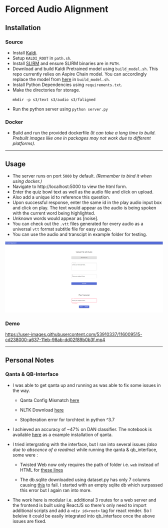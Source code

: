 # Forced Audio Alignment

## Installation

### Source

- Install [Kaldi](https://www.eleanorchodroff.com/tutorial/kaldi/installation.html).
- Setup `KALDI_ROOT` in `path.sh`.
- Install [SLIRM](https://hovinh.github.io/blog/2016-04-22-install-srilm-ubuntu/) and ensure SLIRM binaries are in `PATH`.
- Download and build Kaldi Pretrained model using `build_model.sh`. This repo currently relies on Aspire Chain model. You can accordingly replace the model from [here](https://kaldi-asr.org/models.html) in `build_model.sh`.
- Install Python Dependencies using `requirements.txt`.
- Make the directories for storage.
  ```
  mkdir -p s3/text s3/audio s3/faligned
  ```
- Run the python server using `python server.py`

### Docker

- Build and run the provided dockerfile _(It can take a long time to build. Prebuilt images like one in packages may not work due to different platforms)_.

---

## Usage

- The server runs on port `5000` by default. _(Remember to bind it when using docker.)_
- Navigate to http://localhost:5000 to view the html form.
- Enter the quiz bowl text as well as the audio file and click on upload.
- Also add a unique id to reference this question.
- Upon successful response, enter the same id in the play audio input box and click on play. The text would appear as the audio is being spoken with the current word being highlighted.
- Unknown words would appear as [noise].
- You can check out the `.vtt` files generated for every audio as a universal `vtt` format subtitle file for easy usage.
- You can use the audio and transcipt in example folder for testing.

![View](img/ss.png)

### Demo 

https://user-images.githubusercontent.com/53910337/116009515-cd238000-a637-11eb-98ab-dd02f89b0b3f.mp4

---

## Personal Notes

### Qanta & QB-Interface

- I was able to get qanta up and running as was able to fix some issues in the way.

  - Qanta Config Mismatch [here](https://piazza.com/class/kmqazoqjj5g3nj?cid=10)

  - NLTK Download [here](https://piazza.com/class/kmqazoqjj5g3nj?cid=11)

  - StopIteration error for torchtext in python ^3.7

- I achieved an accuracy of ~47% on DAN classifier. The notebook is available [here](https://gist.github.com/Mshivam2409/2b1bf7b87474011f8e4b4e2399f826d0) as a example installation of qanta.

- I tried intergrating with the interface, but I ran into several issues _(also due to abscence of a readme)_ while running the qanta & qb_interface, some were :

  - Twisted Web now only requires the path of folder i.e. `web` instead of HTML for [these lines](https://github.com/ihsgnef/qb_interface/blob/11371220a8a00f6543fcad35a75b075ca8d0dcf4/server.py#L765)

  - The db.sqlite downloaded using dataset.py has only 7 columns causing [this](https://github.com/ihsgnef/qb_interface/blob/11371220a8a00f6543fcad35a75b075ca8d0dcf4/db.py#L21) to fail. I started with an empty sqlite db which surpassed this error but I again ran into more.

- The work here is modular i.e. additional 3 routes for a web server and the frontend is built using ReactJS so there's only need to import additional scripts and add a `<div id=root>` tag for react render. So I beleive it could be easily integrated into qb_interface once the above issues are fixed.
